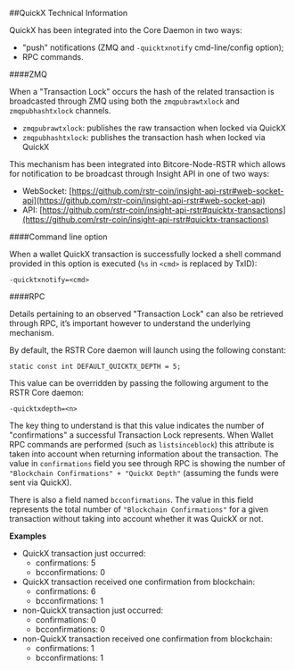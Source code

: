 ##QuickX Technical Information

QuickX has been integrated into the Core Daemon in two ways:
* "push" notifications (ZMQ and `-quicktxnotify` cmd-line/config option);
* RPC commands.

####ZMQ

When a "Transaction Lock" occurs the hash of the related transaction is broadcasted through ZMQ using both the `zmqpubrawtxlock` and `zmqpubhashtxlock` channels.

* `zmqpubrawtxlock`: publishes the raw transaction when locked via QuickX
* `zmqpubhashtxlock`: publishes the transaction hash when locked via QuickX

This mechanism has been integrated into Bitcore-Node-RSTR which allows for notification to be broadcast through Insight API in one of two ways:
* WebSocket: [https://github.com/rstr-coin/insight-api-rstr#web-socket-api](https://github.com/rstr-coin/insight-api-rstr#web-socket-api) 
* API: [https://github.com/rstr-coin/insight-api-rstr#quicktx-transactions](https://github.com/rstr-coin/insight-api-rstr#quicktx-transactions) 

####Command line option

When a wallet QuickX transaction is successfully locked a shell command provided in this option is executed (`%s` in `<cmd>` is replaced by TxID):

```
-quicktxnotify=<cmd>
```

####RPC

Details pertaining to an observed "Transaction Lock" can also be retrieved through RPC, it’s important however to understand the underlying mechanism.

By default, the RSTR Core daemon will launch using the following constant:

```
static const int DEFAULT_QUICKTX_DEPTH = 5;
```

This value can be overridden by passing the following argument to the RSTR Core daemon:

```
-quicktxdepth=<n>
```

The key thing to understand is that this value indicates the number of "confirmations" a successful Transaction Lock represents. When Wallet RPC commands are performed (such as `listsinceblock`) this attribute is taken into account when returning information about the transaction. The value in `confirmations` field you see through RPC is showing the number of `"Blockchain Confirmations" + "QuickX Depth"` (assuming the funds were sent via QuickX).

There is also a field named `bcconfirmations`. The value in this field represents the total number of `"Blockchain Confirmations"` for a given transaction without taking into account whether it was QuickX or not.

**Examples**
* QuickX transaction just occurred:
    * confirmations: 5
    * bcconfirmations: 0
* QuickX transaction received one confirmation from blockchain:
    * confirmations: 6
    * bcconfirmations: 1
* non-QuickX transaction just occurred:
    * confirmations: 0
    * bcconfirmations: 0
* non-QuickX transaction received one confirmation from blockchain:
    * confirmations: 1
    * bcconfirmations: 1
